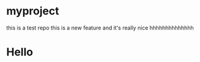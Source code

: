 # myproject
this is a test repo
this is a new feature
and it's really nice 
hhhhhhhhhhhhhh
<h1>Hello</h1>
